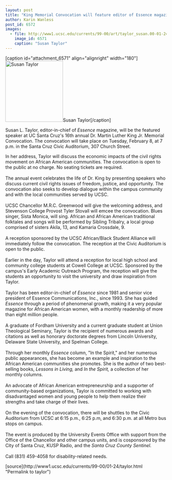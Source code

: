 ```yaml
---
layout: post
title: "King Memorial Convocation will feature editor of Essence magazine"
author: Karin Wanless
post_id: 6572
images:
  - file: http://www1.ucsc.edu/currents/99-00/art/taylor_susan.00-01-24.180.jpg
    image_id: 6571
    caption: "Susan Taylor"
---
```


[caption id="attachment_6571" align="alignright" width="180"]<a href="http://localhost/mysite/wp-content/uploads/2000/01/taylor_susan.00-01-24.180.jpg"><img class="size-full wp-image-6571" src="http://localhost/mysite/wp-content/uploads/2000/01/taylor_susan.00-01-24.180.jpg" alt="Susan Taylor" width="180" height="190" /></a>Susan Taylor[/caption]
<p>
  Susan L. Taylor, editor-in-chief of <i>Essence</i> magazine, will be the featured speaker at UC Santa Cruz's 16th annual Dr. Martin Luther King Jr. Memorial Convocation. The convocation will take place on Tuesday, February 8, at 7 p.m. in the Santa Cruz Civic Auditorium, 307 Church Street.
</p>In her address, Taylor will discuss the economic impacts of the civil rights movement on African American communities. The convocation is open to the public at no charge. No seating tickets are required.<br>
<br>
The annual event celebrates the life of Dr. King by presenting speakers who discuss current civil rights issues of freedom, justice, and opportunity. The convocation also seeks to develop dialogue within the campus community and with the local communities served by UCSC.<br>
<br>
UCSC Chancellor M.R.C. Greenwood will give the welcoming address, and Stevenson College Provost Tyler Stovall will emcee the convocation. Blues singer, Sista Monica, will sing. African and African American traditional folktales and songs will be performed by Sibling Tribalry, a local group comprised of sisters Akila, 13, and Kamaria Crossdale, 9.<br>
<br>
A reception sponsored by the UCSC African/Black Student Alliance will immediately follow the convocation. The reception at the Civic Auditorium is open to the public.<br>
<br>
Earlier in the day, Taylor will attend a reception for local high school and community college students at Cowell College at UCSC. Sponsored by the campus's Early Academic Outreach Program, the reception will give the students an opportunity to visit the university and draw inspiration from Taylor.<br>
<br>
Taylor has been editor-in-chief of <i>Essence</i> since 1981 and senior vice president of Essence Communications, Inc., since 1993. She has guided <i>Essence</i> through a period of phenomenal growth, making it a very popular magazine for African American women, with a monthly readership of more than eight million people.<br>
<br>
A graduate of Fordham University and a current graduate student at Union Theological Seminary, Taylor is the recipient of numerous awards and citations as well as honorary doctorate degrees from Lincoln University, Delaware State University, and Spelman College.<br>
<br>
Through her monthly <i>Essence</i> column, "In the Spirit," and her numerous public appearances, she has become an example and inspiration to the African American communities she promotes. She is the author of two best-selling books, <i>Lessons in Living,</i> and <i>In the Spirit,</i> a collection of her monthly columns.<br>
<br>
An advocate of African American entrepreneurship and a supporter of community-based organizations, Taylor is committed to working with disadvantaged women and young people to help them realize their strengths and take charge of their lives.<br>
<br>
On the evening of the convocation, there will be shuttles to the Civic Auditorium from UCSC at 6:15 p.m., 6:25 p.m, and 6:30 p.m. at all Metro bus stops on campus.<br>
<br>
The event is produced by the University Events Office with support from the Office of the Chancellor and other campus units, and is cosponsored by the City of Santa Cruz, KUSP Radio, and the <i>Santa Cruz County Sentinel.</i><br>
<br>
Call (831) 459-4058 for disability-related needs.
<p>

</p>
[source](http://www1.ucsc.edu/currents/99-00/01-24/taylor.html "Permalink to taylor")

